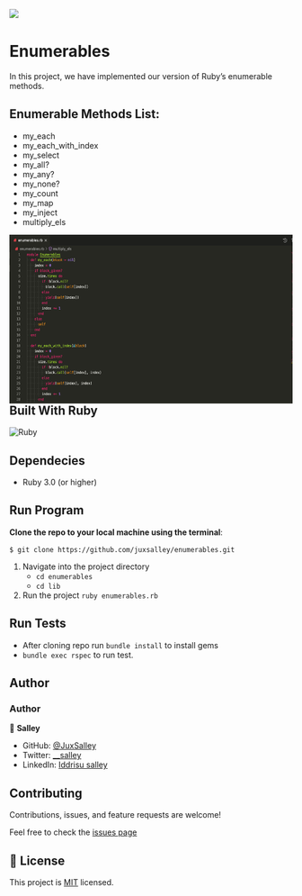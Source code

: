 ![](https://img.shields.io/badge/Microverse-blueviolet)

# Enumerables
In this project, we have implemented our version of Ruby’s enumerable methods.

## Enumerable Methods List:

- my_each
- my_each_with_index
- my_select
- my_all?
- my_any?
- my_none?
- my_count
- my_map
- my_inject
- multiply_els

<img align="right" alt="" height="300px" src="./screenshot.png" />

## Built With Ruby

![Ruby](http://img.shields.io/badge/-Ruby-3776AB?style=flat-square&logo=ruby&logoColor=red)

## Dependecies

- Ruby 3.0 (or higher)

## Run Program

__Clone the repo to your local machine using the terminal__:
```
$ git clone https://github.com/juxsalley/enumerables.git
```

1. Navigate into the project directory 
   - `cd enumerables`
   - ``cd lib``
2. Run the project `ruby enumerables.rb`

## Run Tests

- After cloning repo run ```bundle install``` to install gems
- ```bundle exec rspec``` to run test.



## Author

### Author 

👤 **Salley**

- GitHub: [@JuxSalley](https://github.com/juxsalley)
- Twitter: [__salley](https://twitter.com/__salley)
- LinkedIn: [Iddrisu salley](https://www.linkedin.com/in/dev-salley/)


## Contributing

Contributions, issues, and feature requests are welcome!

Feel free to check the [issues page](https://github.com/CacheMeGifYouCan/Enumerables-Project/issues)

## 📝 License

This project is [MIT](LICENSE) licensed.
